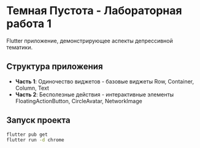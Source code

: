 # Темная Пустота - Лабораторная работа 1

Flutter приложение, демонстрирующее аспекты депрессивной тематики.

## Структура приложения

- **Часть 1**: Одиночество виджетов - базовые виджеты Row, Container, Column, Text
- **Часть 2**: Бесполезные действия - интерактивные элементы FloatingActionButton, CircleAvatar, NetworkImage  

## Запуск проекта

```bash
flutter pub get
flutter run -d chrome